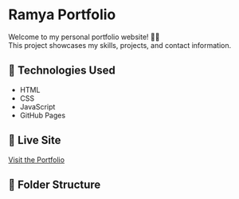 # Ramya Portfolio

Welcome to my personal portfolio website! 🎨✨  
This project showcases my skills, projects, and contact information.

## 🔧 Technologies Used
- HTML
- CSS
- JavaScript
- GitHub Pages

## 🚀 Live Site
[Visit the Portfolio](https://ramyam2004.github.io/ramya-portfolio/)

## 📁 Folder Structure
